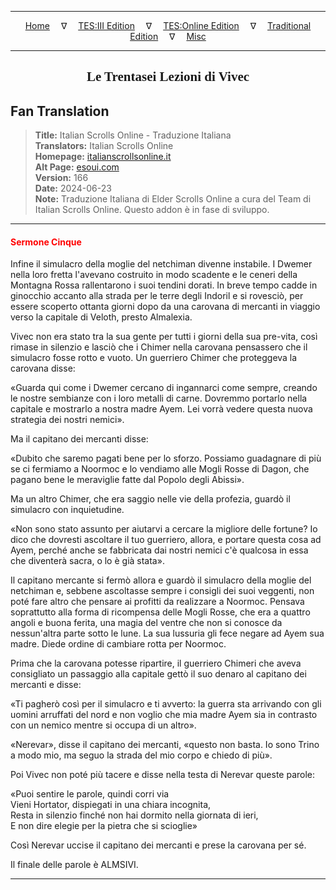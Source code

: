 
---

<!-- Jekyll Page Links -->

<center>
<a href="../../../../../index.html">Home</a>
&emsp;&nabla;&emsp;
<a href="../../../../index-tes3.html">TES:III Edition</a>
&emsp;&nabla;&emsp;
<a href="../../../../index-teso.html">TES:Online Edition</a>
&emsp;&nabla;&emsp;
<a href="../../../../index-traditional.html">Traditional Edition</a>
&emsp;&nabla;&emsp;
<a href="../../../../index-misc.html">Misc</a>
</center>

<!-- Markdown Body Below: -->

---

<center>
<h2><span style="font-family:Georgia">Le Trentasei Lezioni di Vivec</span></h2>
</center>

## Fan Translation

> __Title:__ Italian Scrolls Online - Traduzione Italiana\
> __Translators:__ Italian Scrolls Online\
> __Homepage:__ [italianscrollsonline.it][1]\
> __Alt Page:__ [esoui.com][2]\
> __Version:__ 166\
> __Date:__ 2024-06-23\
> __Note:__ Traduzione Italiana di Elder Scrolls Online a cura del Team di Italian Scrolls Online. Questo addon è in fase di sviluppo.

[1]: http://italianscrollsonline.it/
[2]: https://www.esoui.com/downloads/info2854-ItalianScrollsOnline-TraduzioneItaliana.html

---

#### <span style="color:red">Sermone Cinque</span>

Infine il simulacro della moglie del netchiman divenne instabile. I Dwemer nella loro fretta l'avevano costruito in modo scadente e le ceneri della Montagna Rossa rallentarono i suoi tendini dorati. In breve tempo cadde in ginocchio accanto alla strada per le terre degli Indoril e si rovesciò, per essere scoperto ottanta giorni dopo da una carovana di mercanti in viaggio verso la capitale di Veloth, presto Almalexia.

Vivec non era stato tra la sua gente per tutti i giorni della sua pre-vita, così rimase in silenzio e lasciò che i Chimer nella carovana pensassero che il simulacro fosse rotto e vuoto. Un guerriero Chimer che proteggeva la carovana disse:

«Guarda qui come i Dwemer cercano di ingannarci come sempre, creando le nostre sembianze con i loro metalli di carne. Dovremmo portarlo nella capitale e mostrarlo a nostra madre Ayem. Lei vorrà vedere questa nuova strategia dei nostri nemici».

Ma il capitano dei mercanti disse:

«Dubito che saremo pagati bene per lo sforzo. Possiamo guadagnare di più se ci fermiamo a Noormoc e lo vendiamo alle Mogli Rosse di Dagon, che pagano bene le meraviglie fatte dal Popolo degli Abissi».

Ma un altro Chimer, che era saggio nelle vie della profezia, guardò il simulacro con inquietudine.

«Non sono stato assunto per aiutarvi a cercare la migliore delle fortune? Io dico che dovresti ascoltare il tuo guerriero, allora, e portare questa cosa ad Ayem, perché anche se fabbricata dai nostri nemici c'è qualcosa in essa che diventerà sacra, o lo è già stata».

Il capitano mercante si fermò allora e guardò il simulacro della moglie del netchiman e, sebbene ascoltasse sempre i consigli dei suoi veggenti, non poté fare altro che pensare ai profitti da realizzare a Noormoc. Pensava soprattutto alla forma di ricompensa delle Mogli Rosse, che era a quattro angoli e buona ferita, una magia del ventre che non si conosce da nessun'altra parte sotto le lune. La sua lussuria gli fece negare ad Ayem sua madre. Diede ordine di cambiare rotta per Noormoc.

Prima che la carovana potesse ripartire, il guerriero Chimeri che aveva consigliato un passaggio alla capitale gettò il suo denaro al capitano dei mercanti e disse:

«Ti pagherò così per il simulacro e ti avverto: la guerra sta arrivando con gli uomini arruffati del nord e non voglio che mia madre Ayem sia in contrasto con un nemico mentre si occupa di un altro».

«Nerevar», disse il capitano dei mercanti, «questo non basta. Io sono Trino a modo mio, ma seguo la strada del mio corpo e chiedo di più».

Poi Vivec non poté più tacere e disse nella testa di Nerevar queste parole:

«Puoi sentire le parole, quindi corri via\
Vieni Hortator, dispiegati in una chiara incognita,\
Resta in silenzio finché non hai dormito nella giornata di ieri,\
E non dire elegie per la pietra che si scioglie»

Così Nerevar uccise il capitano dei mercanti e prese la carovana per sé.

Il finale delle parole è ALMSIVI.

---
